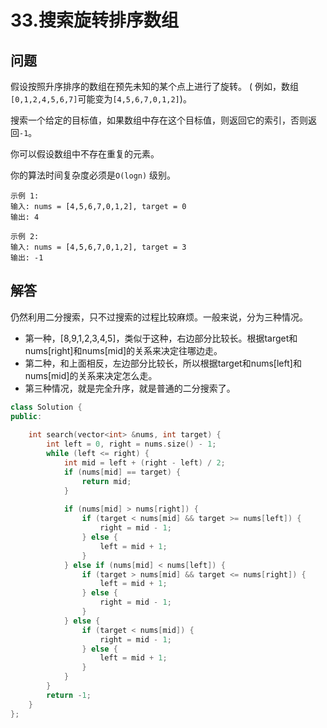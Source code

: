 # 33.搜索旋转排序数组

## 问题
假设按照升序排序的数组在预先未知的某个点上进行了旋转。
( 例如，数组`[0,1,2,4,5,6,7]`可能变为`[4,5,6,7,0,1,2]`)。

搜索一个给定的目标值，如果数组中存在这个目标值，则返回它的索引，否则返回`-1`。

你可以假设数组中不存在重复的元素。

你的算法时间复杂度必须是`O(logn)` 级别。

```
示例 1:
输入: nums = [4,5,6,7,0,1,2], target = 0
输出: 4

示例 2:
输入: nums = [4,5,6,7,0,1,2], target = 3
输出: -1
```

## 解答
仍然利用二分搜索，只不过搜索的过程比较麻烦。一般来说，分为三种情况。
- 第一种，[8,9,1,2,3,4,5]，类似于这种，右边部分比较长。根据target和nums[right]和nums[mid]的关系来决定往哪边走。
- 第二种，和上面相反，左边部分比较长，所以根据target和nums[left]和nums[mid]的关系来决定怎么走。
- 第三种情况，就是完全升序，就是普通的二分搜索了。
  
```C++
class Solution {
public:
    
    int search(vector<int> &nums, int target) {
        int left = 0, right = nums.size() - 1;
        while (left <= right) {
            int mid = left + (right - left) / 2;
            if (nums[mid] == target) {
                return mid;
            }
            
            if (nums[mid] > nums[right]) {
                if (target < nums[mid] && target >= nums[left]) {
                    right = mid - 1;
                } else {
                    left = mid + 1;
                }
            } else if (nums[mid] < nums[left]) {
                if (target > nums[mid] && target <= nums[right]) {
                    left = mid + 1;
                } else {
                    right = mid - 1;
                }
            } else {
                if (target < nums[mid]) {
                    right = mid - 1;
                } else {
                    left = mid + 1;
                }
            }
        }
        return -1;
    }
};
```
